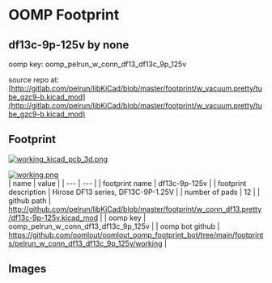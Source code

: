 # OOMP Footprint  
## df13c-9p-125v  by none  
  
oomp key: oomp_pelrun_w_conn_df13_df13c_9p_125v  
  
source repo at: [http://gitlab.com/pelrun/libKiCad/blob/master/footprint/w_vacuum.pretty/tube_gzc9-b.kicad_mod](http://gitlab.com/pelrun/libKiCad/blob/master/footprint/w_vacuum.pretty/tube_gzc9-b.kicad_mod)  
## Footprint  
  
[![working_kicad_pcb_3d.png](working_kicad_pcb_3d_600.png)](working_kicad_pcb_3d.png)  
  
[![working.png](working_600.png)](working.png)  
| name | value | 
| --- | --- | 
| footprint name | df13c-9p-125v | 
| footprint description | Hirose DF13 series, DF13C-9P-1.25V | 
| number of pads | 12 | 
| github path | http://github.com/pelrun/libKiCad/blob/master/footprint/w_conn_df13.pretty/df13c-9p-125v.kicad_mod | 
| oomp key | oomp_pelrun_w_conn_df13_df13c_9p_125v | 
| oomp bot github | https://github.com/oomlout/oomlout_oomp_footprint_bot/tree/main/footprints/pelrun_w_conn_df13_df13c_9p_125v/working | 
## Images  

